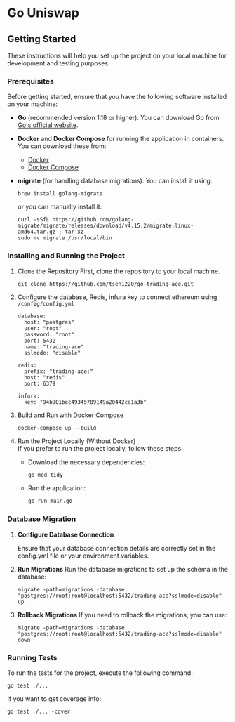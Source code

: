 # Go Uniswap

## Getting Started

These instructions will help you set up the project on your local machine for development and testing purposes.

### Prerequisites

Before getting started, ensure that you have the following software installed on your machine:

- **Go** (recommended version 1.18 or higher). You can download Go from [Go's official website](https://golang.org/dl/).
- **Docker** and **Docker Compose** for running the application in containers. You can download these from:
  - [Docker](https://www.docker.com/get-started)
  - [Docker Compose](https://docs.docker.com/compose/install/)
- **migrate** (for handling database migrations). You can install it using:
  ```
  brew install golang-migrate
  ```

  or you can manually install it:
  ```
  curl -sSfL https://github.com/golang-migrate/migrate/releases/download/v4.15.2/migrate.linux-amd64.tar.gz | tar xz
  sudo mv migrate /usr/local/bin
  ```

### Installing and Running the Project

1. Clone the Repository First, clone the repository to your local machine.
    ```
    git clone https://github.com/tsen1220/go-trading-ace.git
    ```
2. Configure the database, Redis, infura key to connect ethereum using `/config/config.yml`
    ```
    database:
      host: "postgres"
      user: "root"
      password: "root"
      port: 5432
      name: "trading-ace"
      sslmode: "disable"

    redis:
      prefix: "trading-ace:"
      host: "redis"
      port: 6379

    infura:
      key: "94b901bec49345789149a20442ce1a3b"
    ```
3. Build and Run with Docker Compose
    ```
    docker-compose up --build
    ```
4. Run the Project Locally (Without Docker)  
   If you prefer to run the project locally, follow these steps:  

   - Download the necessary dependencies:  
     ```bash
     go mod tidy
     ```  

   - Run the application:  
     ```bash
     go run main.go
     ```

### Database Migration

1. **Configure Database Connection**
   
    Ensure that your database connection details are correctly set in the config.yml file or your environment variables.
2. **Run Migrations**
    Run the database migrations to set up the schema in the database:
    ```
    migrate -path=migrations -database "postgres://root:root@localhost:5432/trading-ace?sslmode=disable" up
    ```
3. **Rollback Migrations**
    If you need to rollback the migrations, you can use:
    ```
    migrate -path=migrations -database "postgres://root:root@localhost:5432/trading-ace?sslmode=disable" down
    ```

### Running Tests
To run the tests for the project, execute the following command:
```
go test ./...
```

If you want to get coverage info:
```
go test ./... -cover
```